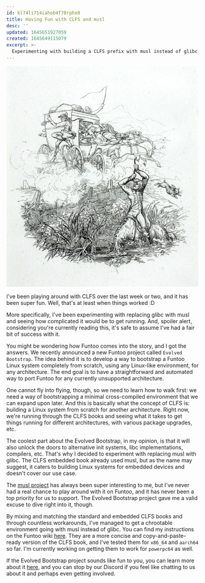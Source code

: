 ```yaml
---
id: kl74li714iahob4f78rphx0
title: Having Fun with CLFS and musl
desc: ''
updated: 1645651927059
created: 1645649115079
excerpt: >-
  Experimenting with building a CLFS prefix with musl instead of glibc.
---
```


![bootstrapping](/assets/images/bootstrapping.png)

I've been playing around with CLFS over the last week or two, and it has been
super fun. Well, that's at least when things worked :D

More specifically, I've been experimenting with replacing glibc with musl and
seeing how complicated it would be to get running. And, spoiler alert,
considering you're currently reading this, it's safe to assume I've had a fair
bit of success with it.

You might be wondering how Funtoo comes into the story, and I got the answers.
We recently announced a new Funtoo project called `Evolved Bootstrap`. The idea
behind it is to develop a way to bootstrap a Funtoo Linux system completely from
scratch, using any Linux-like environment, for any architecture. The end goal is
to have a straightforward and automated way to port Funtoo for any currently
unsupported architecture.

One cannot fly into flying, though, so we need to learn how to walk first: we
need a way of bootstrapping a minimal cross-compiled environment that we can
expand upon later. And this is basically what the concept of CLFS is: building a
Linux system from scratch for another architecture. Right now, we're running
through the CLFS books and seeing what it takes to get things running for
different architectures, with various package upgrades, etc.

The coolest part about the Evolved Bootstrap, in my opinion, is that it will
also unlock the doors to alternative init systems, libc implementations,
compilers, etc. That's why I decided to experiment with replacing musl with
glibc. The CLFS embedded book already used musl, but as the name may suggest, it
caters to building Linux systems for embedded devices and doesn't cover our use
case.

The [musl project](https://musl.libc.org) has always been super interesting to
me, but I've never had a real chance to play around with it on Funtoo, and it
has never been a top priority for us to support. The Evolved Bootstrap project
gave me a valid excuse to dive right into it, though.

By mixing and matching the standard and embedded CLFS books and through
countless workarounds, I've managed to get a chrootable environment going with
musl instead of glibc. You can find my instructions on the Funtoo wiki
[here](https://www.funtoo.org/User:Invakid404/CLFS). They are a more concise and
copy-and-paste-ready version of the CLFS book, and I've tested them for `x86_64`
and `aarch64` so far. I'm currently working on getting them to work for
`powerpc64` as well.

If the Evolved Bootstrap project sounds like fun to you, you can learn more
about it [here](https://www.funtoo.org/Funtoo:Evolved_Bootstrap), and you can
stop by our Discord if you feel like chatting to us about it and perhaps even
getting involved.